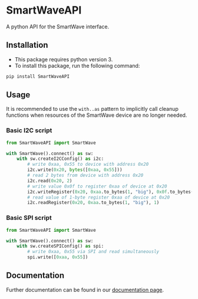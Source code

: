 # SmartWaveAPI
A python API for the SmartWave interface.

## Installation
- This package requires python version 3.
- To install this package, run the following command:
```bash
pip install SmartWaveAPI
```

## Usage
It is recommended to use the `with..as` pattern to implicitly call cleanup functions 
when resources of the SmartWave device are no longer needed.
### Basic I2C script
```python
from SmartWaveAPI import SmartWave

with SmartWave().connect() as sw:
    with sw.createI2CConfig() as i2c:
        # write 0xaa, 0x55 to device with address 0x20
        i2c.write(0x20, bytes([0xaa, 0x55]))
        # read 2 bytes from device with address 0x20
        i2c.read(0x20, 2)
        # write value 0x0f to register 0xaa of device at 0x20
        i2c.writeRegister(0x20, 0xaa.to_bytes(1, "big"), 0x0f.to_bytes(1, "big"))
        # read value of 1-byte register 0xaa of device at 0x20
        i2c.readRegister(0x20, 0xaa.to_bytes(1, "big"), 1)
```

### Basic SPI script
```python
from SmartWaveAPI import SmartWave

with SmartWave().connect() as sw:
    with sw.createSPIConfig() as spi:
        # write 0xaa, 0x55 via SPI and read simultaneously
        spi.write([0xaa, 0x55])
```

## Documentation
Further documentation can be found in our [documentation page](https://semify-eda.github.io/wfg-API/docs/html/index.html).